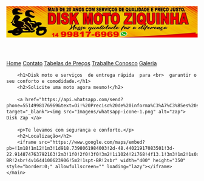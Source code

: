 <!DOCTYPE html>
<html lang="pt-br">
<head>
    <meta charset="UTF-8">
    <meta http-equiv="X-UA-Compatible" content="IE=edge">
    <meta name="viewport" content="width=device-width, initial-scale=1.0">
    <title>Site Ziquinha</title>
    <link rel="stylesheet" href="style.css">
</head>
<body>
    <header>
       <img src="Imagens/Captura da Web_5-2-2022_92239_.jpeg" alt="flayer">
    </header>
    <nav>
        <a href="#">Home</a>
        <a href="#">Contato</a>
        <a href="#">Tabelas de Preços</a>
        <a href="#">Trabalhe Conosco</a>
        <a href="#">Galeria</a>
    </nav>
    <main>

        <h1>Disk moto e serviços  de entrega rápida  para <br>  garantir o seu conforto e comodidade.</h1>
        <h2>Solicite uma moto agora mesmo!</h2>
        
        <a href="https://api.whatsapp.com/send?phone=5514998176969&text=Oi!%20Preciso%20de%20informa%C3%A7%C3%B5es%20sobre%20o%20seu%20servi%C3%A7o%20de%20entregas..." target="_blank"><img src="Imagens/whatsapp-icone-1.png" alt="zap"> Disk Zap </a>
    
        <p>Te levamos com segurança e conforto.</p>
        <h2>Localização</h2>
        <iframe src="https://www.google.com/maps/embed?pb=!1m18!1m12!1m3!1d918.7398061984003!2d-48.44021917083501!3d-22.914874763792163!2m3!1f0!2f0!3f0!3m2!1i1024!2i768!4f13.1!3m3!1m2!1s0x0%3A0x8b69e2d59b821469!2zMjLCsDU0JzUzLjYiUyA0OMKwMjYnMjIuOCJX!5e0!3m2!1spt-BR!2sbr!4v1644100623906!5m2!1spt-BR!2sbr" width="400" height="350" style="border:0;" allowfullscreen="" loading="lazy"></iframe>
    </main>

</body>
</html>
